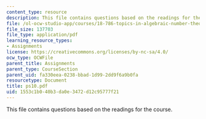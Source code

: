 ```yaml
---
content_type: resource
description: This file contains questions based on the readings for the course.
file: /ol-ocw-studio-app/courses/18-786-topics-in-algebraic-number-theory-spring-2006/1553c1b040b3da0e3472d12c95777f21_ps10.pdf
file_size: 137703
file_type: application/pdf
learning_resource_types:
- Assignments
license: https://creativecommons.org/licenses/by-nc-sa/4.0/
ocw_type: OCWFile
parent_title: Assignments
parent_type: CourseSection
parent_uid: fa330eea-0238-bbad-1d99-2dd9f6a9b0fa
resourcetype: Document
title: ps10.pdf
uid: 1553c1b0-40b3-da0e-3472-d12c95777f21
---
```

This file contains questions based on the readings for the course.